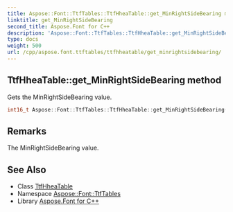 ```yaml
---
title: Aspose::Font::TtfTables::TtfHheaTable::get_MinRightSideBearing method
linktitle: get_MinRightSideBearing
second_title: Aspose.Font for C++
description: 'Aspose::Font::TtfTables::TtfHheaTable::get_MinRightSideBearing method. Gets the MinRightSideBearing value in C++.'
type: docs
weight: 500
url: /cpp/aspose.font.ttftables/ttfhheatable/get_minrightsidebearing/
---
```

## TtfHheaTable::get_MinRightSideBearing method


Gets the MinRightSideBearing value.

```cpp
int16_t Aspose::Font::TtfTables::TtfHheaTable::get_MinRightSideBearing() const
```

## Remarks


The MinRightSideBearing value.
## See Also

* Class [TtfHheaTable](../)
* Namespace [Aspose::Font::TtfTables](../../)
* Library [Aspose.Font for C++](../../../)
